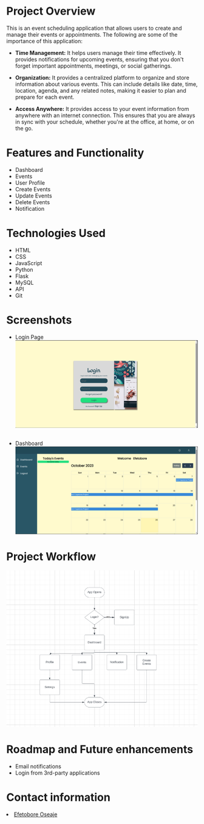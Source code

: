 <h1>Project Overview</h1>
This is an event scheduling application that allows users to create and manage their events or appointments.
The following are some of the importance of this application:

- **Time Management:** 
    It helps users manage their time effectively. It provides notifications for upcoming events, ensuring that you don't forget important appointments, meetings, or social gatherings.

- **Organization:**
    It provides a centralized platform to organize and store information about various events. This can include details like date, time, location, agenda, and any related notes, making it easier to plan and prepare for each event.

- **Access Anywhere:** 
    It provides access to your event information from anywhere with an internet connection. This ensures that you are always in sync with your schedule, whether you're at the office, at home, or on the go.

<h1>Features and Functionality</h1>

- Dashboard
- Events
- User Profile
- Create Events
- Update Events
- Delete Events
- Notification

<h1>Technologies Used</h1>

- HTML
- CSS
- JavaScript
- Python
- Flask
- MySQL
- API
- Git

<h1>Screenshots</h1>

- Login Page
![Alt text](<Login Page.png>)

##  
- Dashboard
![Alt text](<Dashboard Page.png>)

<h1>Project Workflow</h1>

![Alt text](<App Workflow.png>)

<h1>Roadmap and Future enhancements</h1>

- Email notifications
- Login from 3rd-party applications

<h1>Contact information</h1>
<li> <a href="https://twitter.com/OseajeE" target="_blank">Efetobore Oseaje</a></li>
